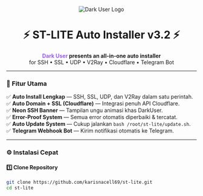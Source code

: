 <p align="center">
  <img src="https://readme-typing-svg.demolab.com?font=Orbitron&weight=800&size=35&pause=1000&color=9B5DE5&center=true&vCenter=true&width=800&lines=🟣+DARK+USER+TECH+🟣;ST-LITE+AUTO+INSTALLER+v3.2;Powered+by+Dark+User" alt="Dark User Logo">
</p>

<h1 align="center">⚡ ST-LITE Auto Installer v3.2 ⚡</h1>
<p align="center">
  <b><span style="color:#9b5de5">Dark User</span> presents an all-in-one auto installer</b><br>
  for SSH • SSL • UDP • V2Ray • Cloudflare • Telegram Bot
</p>

---

### 💜 Fitur Utama
✅ **Auto Install Lengkap** — SSH, SSL, UDP, dan V2Ray dalam satu perintah.  
✅ **Auto Domain + SSL (Cloudflare)** — Integrasi penuh API Cloudflare.  
✅ **Neon SSH Banner** — Tampilan ungu animasi khas DarkUser.  
✅ **Error-Proof System** — Semua error otomatis diperbaiki & tercatat.  
✅ **Auto Update System** — Cukup jalankan `bash /root/st-lite/update.sh`.  
✅ **Telegram Webhook Bot** — Kirim notifikasi otomatis ke Telegram.  

---

### ⚙️ Instalasi Cepat
#### 1️⃣ Clone Repository
```bash
git clone https://github.com/karisnacell69/st-lite.git
cd st-lite
